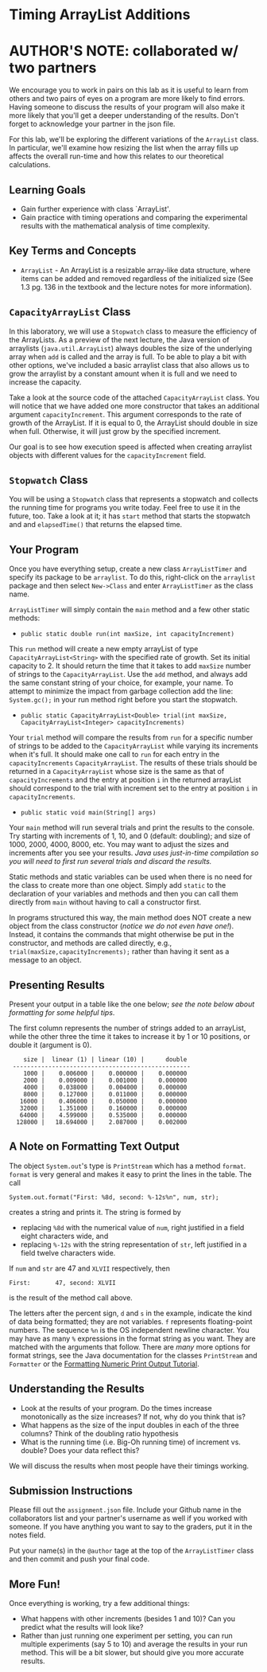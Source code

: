# Timing ArrayList Additions

# AUTHOR'S NOTE: collaborated w/ two partners

We encourage you to work in pairs on this lab as it is useful to learn from others and two pairs of eyes on a program are more likely to find errors.  Having someone to discuss the results of your program will also make it more likely that you'll get a deeper understanding of the results.  Don't forget to acknowledge your partner in the json file.

For this lab, we'll be exploring the different variations of the `ArrayList` class.  In particular, we'll examine how resizing the list when the array fills up affects the overall run-time and how this relates to our theoretical calculations.

## Learning Goals

* Gain further experience with class `ArrayList'.
* Gain practice with timing operations and comparing the experimental results with the mathematical analysis of time complexity.


## Key Terms and Concepts

* `ArrayList` - An ArrayList is a resizable array-like data structure, where items can be added and removed regardless of the initialized size (See 1.3 pg. 136 in the textbook and the lecture notes for more information).



## `CapacityArrayList` Class

In this laboratory, we will use a `Stopwatch` class to measure the efficiency of the ArrayLists.  As a preview of the next lecture, the Java version of arraylists (`java.util.ArrayList`) always doubles the size of the underlying array when `add` is called and the array is full.  To be able to play a bit with other options, we've included a basic arraylist class that also allows us to grow the arraylist by a constant amount when it is full and we need to increase the capacity. 

Take a look at the source code of the attached `CapacityArrayList` class. You will notice that we have added one more constructor that takes an additional argument `capacityIncrement`. This argument corresponds to the rate of growth of the ArrayList. If it is equal to 0, the ArrayList should double in size when full. Otherwise, it will just grow by the specified increment.

Our goal is to see how execution speed is affected when creating arraylist objects with different values for the 
`capacityIncrement` field.  


## `Stopwatch` Class

You will be using a `Stopwatch` class that represents a stopwatch and collects the running time for programs you write today. Feel free to use it in the future, too. Take a look at it; it has `start` method that starts the stopwatch and and `elapsedTime()` that returns the elapsed time.

## Your Program

Once you have everything setup, create a new class `ArrayListTimer` and specify its package to be `arraylist`.  To do this, right-click on the `arraylist` package and then select `New->Class` and enter `ArrayListTimer` as the class name.

`ArrayListTimer` will simply contain the `main` method and a few other static methods:

- `public static double run(int maxSize, int capacityIncrement)`

This `run` method will create a new empty arrayList of type `CapacityArrayList<String>` with the specified rate of growth. Set its initial capacity to 2. It should return the time that it takes to add `maxSize` number of strings to the `CapacityArrayList`. Use the `add` method, and always add the same constant string of your choice, for example, your name. To attempt to minimize the impact from garbage collection add the line: `System.gc();` in your run method right before you start the stopwatch. 

- `public static CapacityArrayList<Double> trial(int maxSize, CapacityArrayList<Integer> capacityIncrements)`

Your `trial` method will compare the results from `run` for a specific number of strings to be added to the `CapacityArrayList` while varying its increments when it's full. It should make one call to `run` for each entry in the `capacityIncrements` `CapacityArrayList`. The results of these trials should be returned in a `CapacityArrayList` whose size is the same as that of `capacityIncrements` and the entry at position `i` in the returned arrayList should correspond to the trial with increment set to the entry at position `i` in `capacityIncrements`.

- `public static void main(String[] args)`

Your `main` method will run several trials and print the results to the console. Try starting with increments of 1, 10, and 0 (default: doubling); and size of 1000, 2000, 4000, 8000, etc. You may want to adjust the sizes and increments after you see your results.
*Java uses just-in-time compilation so you will need to first run several trials and discard the results.*

Static methods and static variables can be used when there is no need for the class to create more than one object. Simply add `static` to the declaration of your variables and methods and then you can call them directly from `main` without having to call a constructor first.

In programs structured this way, the main method does NOT create a new object from the class constructor (*notice we do not even have one!*). Instead, it contains the commands that might otherwise be put in the constructor, and methods are called directly, e.g., `trial(maxSize,capacityIncrements);` rather than having it sent as a message to an object.

## Presenting Results

Present your output in a table like the one below; *see the note below about formatting for some helpful tips*. 

The first column represents the number of strings added to an arrayList, while the other three the time it takes to increase it by 1 or 10 positions, or double it (argument is 0).

```
    size |  linear (1) | linear (10) |      double
 --------------------------------------------------
    1000 |    0.006000 |    0.000000 |    0.000000
    2000 |    0.009000 |    0.001000 |    0.000000
    4000 |    0.038000 |    0.004000 |    0.000000
    8000 |    0.127000 |    0.011000 |    0.000000
   16000 |    0.406000 |    0.050000 |    0.000000
   32000 |    1.351000 |    0.160000 |    0.000000
   64000 |    4.599000 |    0.535000 |    0.000000
  128000 |   18.694000 |    2.087000 |    0.002000
```

## A Note on Formatting Text Output

The object `System.out`'s type is `PrintStream` which has a method `format`. `format` is very general and makes it easy to print the lines in the table. The call

```
System.out.format("First: %8d, second: %-12s%n", num, str);
```

creates a string and prints it. The string is formed by

- replacing `%8d` with the numerical value of `num`, right justified in a field eight characters wide, and
- replacing `%-12s` with the string representation of `str`, left justified in a field twelve characters wide.

If `num` and `str` are 47 and `XLVII` respectively, then

```
First:       47, second: XLVII       
```

is the result of the method call above.

The letters after the percent sign, `d` and `s` in the example, indicate the kind of data being formatted; they are not variables. `f` represents floating-point numbers. The sequence `%n` is the OS independent newline character. You may have as many `%` expressions in the format string as you want. They are matched with the arguments that follow. There are *many* more options for format strings, see the Java documentation for the classes `PrintStream` and `Formatter` or the [Formatting Numeric Print Output Tutorial](https://docs.oracle.com/javase/tutorial/java/data/numberformat.html).

## Understanding the Results

- Look at the results of your program. Do the times increase monotonically as the size increases? If not, why do you think that is?
- What happens as the size of the input doubles in each of the three columns? Think of the doubling ratio hypothesis
- What is the running time (i.e. Big-Oh running time) of increment vs. double? Does your data reflect this?

We will discuss the results when most people have their timings working.

## Submission Instructions

Please fill out the `assignment.json` file.
Include your Github name in the collaborators list and your partner's username as well if you worked with someone. If you have anything you want to say to the graders, put it in the notes field.

Put your name(s) in the `@author` tage at the top of the `ArrayListTimer` class and then commit and push your final code.

## More Fun!

Once everything is working, try a few additional things:

- What happens with other increments (besides 1 and 10)? Can you predict what the results will look like?
- Rather than just running one experiment per setting, you can run multiple experiments (say 5 to 10) and average the results in your run method. This will be a bit slower, but should give you more accurate results.
